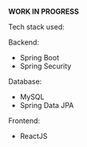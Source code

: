 **WORK IN PROGRESS**

Tech stack used:

Backend:
- Spring Boot
- Spring Security

Database:
- MySQL
- Spring Data JPA

Frontend:
- ReactJS
